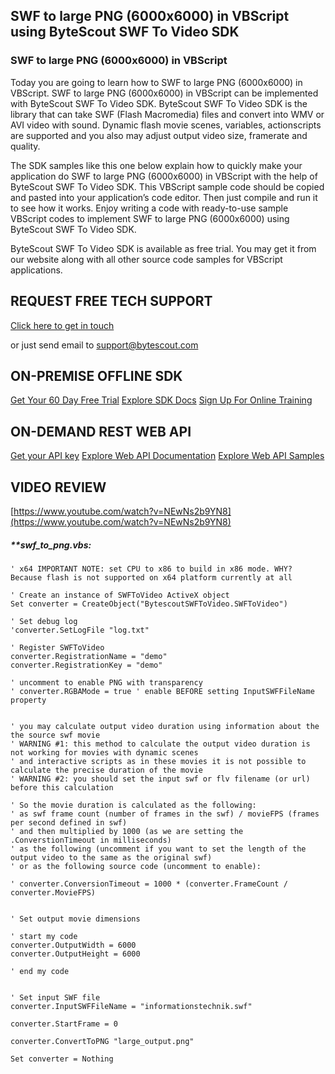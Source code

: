 ## SWF to large PNG (6000x6000) in VBScript using ByteScout SWF To Video SDK

### SWF to large PNG (6000x6000) in VBScript

Today you are going to learn how to SWF to large PNG (6000x6000) in VBScript. SWF to large PNG (6000x6000) in VBScript can be implemented with ByteScout SWF To Video SDK. ByteScout SWF To Video SDK is the library that can take SWF (Flash Macromedia) files and convert into WMV or AVI video with sound. Dynamic flash movie scenes, variables, actionscripts are supported and you also may adjust output video size, framerate and quality.

The SDK samples like this one below explain how to quickly make your application do SWF to large PNG (6000x6000) in VBScript with the help of ByteScout SWF To Video SDK. This VBScript sample code should be copied and pasted into your application’s code editor. Then just compile and run it to see how it works. Enjoy writing a code with ready-to-use sample VBScript codes to implement SWF to large PNG (6000x6000) using ByteScout SWF To Video SDK.

ByteScout SWF To Video SDK is available as free trial. You may get it from our website along with all other source code samples for VBScript applications.

## REQUEST FREE TECH SUPPORT

[Click here to get in touch](https://bytescout.zendesk.com/hc/en-us/requests/new?subject=ByteScout%20SWF%20To%20Video%20SDK%20Question)

or just send email to [support@bytescout.com](mailto:support@bytescout.com?subject=ByteScout%20SWF%20To%20Video%20SDK%20Question) 

## ON-PREMISE OFFLINE SDK 

[Get Your 60 Day Free Trial](https://bytescout.com/download/web-installer?utm_source=github-readme)
[Explore SDK Docs](https://bytescout.com/documentation/index.html?utm_source=github-readme)
[Sign Up For Online Training](https://academy.bytescout.com/)


## ON-DEMAND REST WEB API

[Get your API key](https://pdf.co/documentation/api?utm_source=github-readme)
[Explore Web API Documentation](https://pdf.co/documentation/api?utm_source=github-readme)
[Explore Web API Samples](https://github.com/bytescout/ByteScout-SDK-SourceCode/tree/master/PDF.co%20Web%20API)

## VIDEO REVIEW

[https://www.youtube.com/watch?v=NEwNs2b9YN8](https://www.youtube.com/watch?v=NEwNs2b9YN8)




<!-- code block begin -->

##### ****swf_to_png.vbs:**
    
```
' x64 IMPORTANT NOTE: set CPU to x86 to build in x86 mode. WHY? Because flash is not supported on x64 platform currently at all

' Create an instance of SWFToVideo ActiveX object
Set converter = CreateObject("BytescoutSWFToVideo.SWFToVideo")

' Set debug log
'converter.SetLogFile "log.txt"

' Register SWFToVideo
converter.RegistrationName = "demo"
converter.RegistrationKey = "demo"

' uncomment to enable PNG with transparency
' converter.RGBAMode = true ' enable BEFORE setting InputSWFFileName property


' you may calculate output video duration using information about the the source swf movie
' WARNING #1: this method to calculate the output video duration is not working for movies with dynamic scenes 
' and interactive scripts as in these movies it is not possible to calculate the precise duration of the movie 
' WARNING #2: you should set the input swf or flv filename (or url) before this calculation

' So the movie duration is calculated as the following:
' as swf frame count (number of frames in the swf) / movieFPS (frames per second defined in swf)
' and then multiplied by 1000 (as we are setting the .ConverstionTimeout in milliseconds)
' as the following (uncomment if you want to set the length of the output video to the same as the original swf)
' or as the following source code (uncomment to enable):

' converter.ConversionTimeout = 1000 * (converter.FrameCount / converter.MovieFPS)


' Set output movie dimensions

' start my code
converter.OutputWidth = 6000
converter.OutputHeight = 6000

' end my code


' Set input SWF file
converter.InputSWFFileName = "informationstechnik.swf"

converter.StartFrame = 0

converter.ConvertToPNG "large_output.png"

Set converter = Nothing

```

<!-- code block end -->